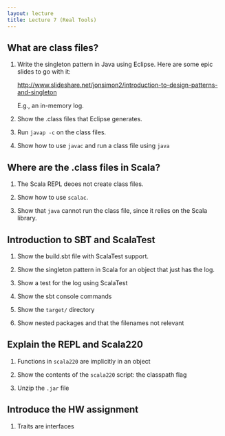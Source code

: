 ```yaml
---
layout: lecture
title: Lecture 7 (Real Tools)
---
```


## What are class files?

1. Write the singleton pattern in Java using Eclipse. Here are some epic
   slides to go with it:

   http://www.slideshare.net/jonsimon2/introduction-to-design-patterns-and-singleton

   E.g., an in-memory log.

1. Show the .class files that Eclipse generates.

1. Run `javap -c` on the class files.

1. Show how to use `javac` and run a class file using `java`

## Where are the .class files in Scala?

1. The Scala REPL deoes not create class files.

1. Show how to use `scalac`.

1. Show that `java` cannot run the class file, since it relies on the Scala
   library.

## Introduction to SBT and ScalaTest

1. Show the build.sbt file with ScalaTest support.

1. Show the singleton pattern in Scala for an object that just has the log.

1. Show a test for the log using ScalaTest

1. Show the sbt console commands

1. Show the `target/` directory

1. Show nested packages and that the filenames not relevant

## Explain the REPL and Scala220

1. Functions in `scala220` are implicitly in an object

1. Show the contents of the `scala220` script: the classpath flag

1. Unzip the `.jar` file

## Introduce the HW assignment

1. Traits are interfaces

